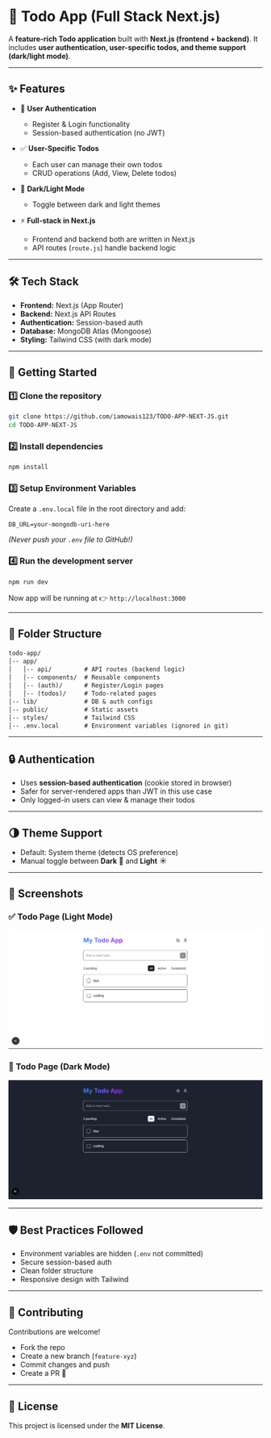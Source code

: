 # 📝 Todo App (Full Stack Next.js)

A **feature-rich Todo application** built with **Next.js (frontend + backend)**.
It includes **user authentication, user-specific todos, and theme support (dark/light mode)**.

---

## ✨ Features

* 🔐 **User Authentication**

  * Register & Login functionality
  * Session-based authentication (no JWT)

* ✅ **User-Specific Todos**

  * Each user can manage their own todos
  * CRUD operations (Add, View, Delete todos)

* 🌙 **Dark/Light Mode**

  * Toggle between dark and light themes

* ⚡ **Full-stack in Next.js**

  * Frontend and backend both are written in Next.js
  * API routes (`route.js`) handle backend logic

---

## 🛠️ Tech Stack

* **Frontend:** Next.js (App Router)
* **Backend:** Next.js API Routes
* **Authentication:** Session-based auth
* **Database:** MongoDB Atlas (Mongoose)
* **Styling:** Tailwind CSS (with dark mode)

---

## 🚀 Getting Started

### 1️⃣ Clone the repository

```bash
git clone https://github.com/iamowais123/TODO-APP-NEXT-JS.git
cd TODO-APP-NEXT-JS
```

### 2️⃣ Install dependencies

```bash
npm install
```

### 3️⃣ Setup Environment Variables

Create a `.env.local` file in the root directory and add:

```env
DB_URL=your-mongodb-uri-here
```

*(Never push your `.env` file to GitHub!)*

### 4️⃣ Run the development server

```bash
npm run dev
```

Now app will be running at 👉 `http://localhost:3000`

---

## 📂 Folder Structure

```
todo-app/
│-- app/
│   │-- api/         # API routes (backend logic)
│   │-- components/  # Reusable components
│   │-- (auth)/      # Register/Login pages
│   │-- (todos)/     # Todo-related pages
│-- lib/             # DB & auth configs
│-- public/          # Static assets
│-- styles/          # Tailwind CSS
│-- .env.local       # Environment variables (ignored in git)
```

---

## 🔒 Authentication

* Uses **session-based authentication** (cookie stored in browser)
* Safer for server-rendered apps than JWT in this use case
* Only logged-in users can view & manage their todos

---

## 🌗 Theme Support

* Default: System theme (detects OS preference)
* Manual toggle between **Dark** 🌙 and **Light** ☀️

---


## 📸 Screenshots

### ✅ Todo Page (Light Mode)
![Todo Light](public/light-todo.png)

### 🌙 Todo Page (Dark Mode)
![Todo Dark](public/dark-todo.png)


---

## 🛡️ Best Practices Followed

* Environment variables are hidden (`.env` not committed)
* Secure session-based auth
* Clean folder structure
* Responsive design with Tailwind

---

## 🤝 Contributing

Contributions are welcome!

* Fork the repo
* Create a new branch (`feature-xyz`)
* Commit changes and push
* Create a PR 🎉

---

## 📜 License

This project is licensed under the **MIT License**.